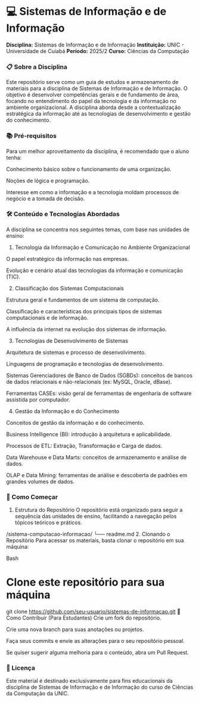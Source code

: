 # 💻 Sistemas de Informação e de Informação

**Disciplina:** Sistemas de Informação e de Informação
**Instituição:** UNIC - Universidade de Cuiabá
**Período:** 2025/2
**Curso:** Ciências da Computação

### 📋 Sobre a Disciplina
Este repositório serve como um guia de estudos e armazenamento de materiais para a disciplina de Sistemas de Informação e de Informação. O objetivo é desenvolver competências gerais e de fundamento de área, focando no entendimento do papel da tecnologia e da informação no ambiente organizacional. A disciplina aborda desde a contextualização estratégica da informação até as tecnologias de desenvolvimento e gestão do conhecimento.

### 📚 Pré-requisitos
Para um melhor aproveitamento da disciplina, é recomendado que o aluno tenha:

Conhecimento básico sobre o funcionamento de uma organização.

Noções de lógica e programação.

Interesse em como a informação e a tecnologia moldam processos de negócio e a tomada de decisão.

### 🛠️ Conteúdo e Tecnologias Abordadas
A disciplina se concentra nos seguintes temas, com base nas unidades de ensino:

1. Tecnologia da Informação e Comunicação no Ambiente Organizacional

O papel estratégico da informação nas empresas.

Evolução e cenário atual das tecnologias da informação e comunicação (TIC).

2. Classificação dos Sistemas Computacionais

Estrutura geral e fundamentos de um sistema de computação.

Classificação e características dos principais tipos de sistemas computacionais e de informação.

A influência da internet na evolução dos sistemas de informação.

3. Tecnologias de Desenvolvimento de Sistemas

Arquitetura de sistemas e processo de desenvolvimento.

Linguagens de programação e tecnologias de desenvolvimento.

Sistemas Gerenciadores de Banco de Dados (SGBDs): conceitos de bancos de dados relacionais e não-relacionais (ex: MySQL, Oracle, dBase).

Ferramentas CASEs: visão geral de ferramentas de engenharia de software assistida por computador.

4. Gestão da Informação e do Conhecimento

Conceitos de gestão da informação e do conhecimento.

Business Intelligence (BI): introdução à arquitetura e aplicabilidade.

Processos de ETL: Extração, Transformação e Carga de dados.

Data Warehouse e Data Marts: conceitos de armazenamento e análise de dados.

OLAP e Data Mining: ferramentas de análise e descoberta de padrões em grandes volumes de dados.

### 🚀 Como Começar
1. Estrutura do Repositório
O repositório está organizado para seguir a sequência das unidades de ensino, facilitando a navegação pelos tópicos teóricos e práticos.

/sistema-computacao-informacao/
└── readme.md
2. Clonando o Repositório
Para acessar os materiais, basta clonar o repositório em sua máquina:

Bash

# Clone este repositório para sua máquina
git clone https://github.com/seu-usuario/sistemas-de-informacao.git
🤝 Como Contribuir (Para Estudantes)
Crie um fork do repositório.

Crie uma nova branch para suas anotações ou projetos.

Faça seus commits e envie as alterações para o seu repositório pessoal.

Se quiser sugerir alguma melhoria para o conteúdo, abra um Pull Request.

### 📄 Licença
Este material é destinado exclusivamente para fins educacionais da disciplina de Sistemas de Informação e de Informação do curso de Ciências da Computação da UNIC.
